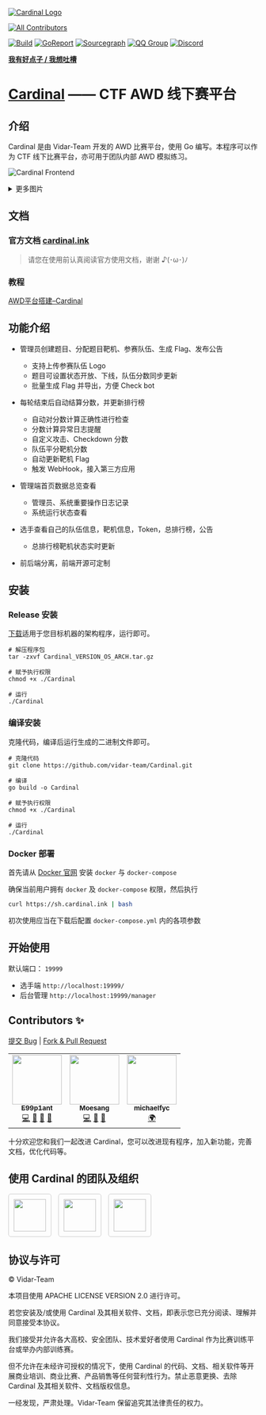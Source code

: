 [![Cardinal Logo](https://img.cdn.n3ko.co/lsky/2020/02/16/e75b82afd0932.png)](https://cardinal.ink)
<!-- ALL-CONTRIBUTORS-BADGE:START - Do not remove or modify this section -->
[![All Contributors](https://img.shields.io/badge/all_contributors-3-orange.svg?style=flat-square)](#contributors-)
<!-- ALL-CONTRIBUTORS-BADGE:END -->

<!-- ALL-CONTRIBUTORS-BADGE:START - Do not remove or modify this section -->
<!-- ALL-CONTRIBUTORS-BADGE:END -->
[![Build](https://travis-ci.com/vidar-team/Cardinal.svg?branch=master)](https://travis-ci.org/vidar-team/Cardinal)
[![GoReport](https://goreportcard.com/badge/github.com/vidar-team/Cardinal)](https://goreportcard.com/report/github.com/vidar-team/Cardinal)
[![Sourcegraph](https://img.shields.io/badge/view%20on-Sourcegraph-brightgreen.svg?logo=sourcegraph)](https://sourcegraph.com/github.com/vidar-team/Cardinal)
[![QQ Group](https://img.shields.io/badge/QQ%E7%BE%A4-130818749-blue.svg?logo=Tencent%20QQ)](https://shang.qq.com/wpa/qunwpa?idkey=c6a35c5fbec05fdcd2d2605e08b4b5f8d6e5854471fefd8c03d370d14870b818)
[![Discord](https://img.shields.io/discord/721936261778243615?label=Discord&logo=Discord)](https://discord.gg/F2EfgbM)

**[我有好点子 / 我想吐槽](https://support.qq.com/products/293679/)**

# [Cardinal](https://cardinal.ink) —— CTF AWD 线下赛平台

## 介绍

Cardinal 是由 Vidar-Team 开发的 AWD 比赛平台，使用 Go 编写。本程序可以作为 CTF 线下比赛平台，亦可用于团队内部 AWD 模拟练习。

![Cardinal Frontend](https://s1.ax1x.com/2020/05/28/tVPltI.png)

<details>
<summary>更多图片</summary>

![Cardinal Backend](https://s1.ax1x.com/2020/05/28/tVP1ht.png)

![Asteroid](https://s1.ax1x.com/2020/05/28/tVP6jU.png)
（该 AWD 实时 3D 攻击大屏为项目 [Asteroid](https://github.com/wuhan005/Asteroid)，已适配接入 Cardinal）

</details>

## 文档

### 官方文档  [cardinal.ink](https://cardinal.ink)

> 请您在使用前认真阅读官方使用文档，谢谢 ♪(･ω･)ﾉ

### 教程

[AWD平台搭建–Cardinal](https://cloud.tencent.com/developer/article/1744139)

## 功能介绍

* 管理员创建题目、分配题目靶机、参赛队伍、生成 Flag、发布公告
    * 支持上传参赛队伍 Logo
    * 题目可设置状态开放、下线，队伍分数同步更新
    * 批量生成 Flag 并导出，方便 Check bot

* 每轮结束后自动结算分数，并更新排行榜
    * 自动对分数计算正确性进行检查
    * 分数计算异常日志提醒
    * 自定义攻击、Checkdown 分数
    * 队伍平分靶机分数
    * 自动更新靶机 Flag
    * 触发 WebHook，接入第三方应用

* 管理端首页数据总览查看
    * 管理员、系统重要操作日志记录
    * 系统运行状态查看

* 选手查看自己的队伍信息，靶机信息，Token，总排行榜，公告
    * 总排行榜靶机状态实时更新

* 前后端分离，前端开源可定制

## 安装

### Release 安装

[下载](https://github.com/vidar-team/Cardinal/releases)适用于您目标机器的架构程序，运行即可。

```
# 解压程序包
tar -zxvf Cardinal_VERSION_OS_ARCH.tar.gz

# 赋予执行权限
chmod +x ./Cardinal

# 运行
./Cardinal
```

### 编译安装

克隆代码，编译后运行生成的二进制文件即可。

```
# 克隆代码
git clone https://github.com/vidar-team/Cardinal.git

# 编译
go build -o Cardinal

# 赋予执行权限
chmod +x ./Cardinal

# 运行
./Cardinal
```

### Docker 部署

首先请从 [Docker 官网](https://docs.docker.com) 安装 `docker` 与 `docker-compose`

确保当前用户拥有 `docker` 及 `docker-compose` 权限，然后执行

```bash
curl https://sh.cardinal.ink | bash
```

初次使用应当在下载后配置 `docker-compose.yml` 内的各项参数

## 开始使用

默认端口： `19999`

* 选手端 `http://localhost:19999/`
* 后台管理 `http://localhost:19999/manager`

## Contributors ✨

[提交 Bug](https://github.com/vidar-team/Cardinal/issues/new)
| [Fork & Pull Request](https://github.com/vidar-team/Cardinal/fork)
<!-- ALL-CONTRIBUTORS-LIST:START - Do not remove or modify this section -->
<!-- prettier-ignore-start -->
<!-- markdownlint-disable -->
<table>
  <tr>
    <td align="center"><a href="https://github.com/wuhan005"><img src="https://avatars3.githubusercontent.com/u/12731778?v=4" width="100px;" alt=""/><br /><sub><b>E99p1ant</b></sub></a><br /><a href="https://github.com/vidar-team/Cardinal/commits?author=wuhan005" title="Code">💻</a> <a href="#design-wuhan005" title="Design">🎨</a> <a href="https://github.com/vidar-team/Cardinal/commits?author=wuhan005" title="Documentation">📖</a> <a href="#maintenance-wuhan005" title="Maintenance">🚧</a></td>
    <td align="center"><a href="https://github.com/Moesang"><img src="https://avatars2.githubusercontent.com/u/46858006?v=4" width="100px;" alt=""/><br /><sub><b>Moesang</b></sub></a><br /><a href="https://github.com/vidar-team/Cardinal/commits?author=Moesang" title="Code">💻</a> <a href="https://github.com/vidar-team/Cardinal/commits?author=Moesang" title="Documentation">📖</a> <a href="#maintenance-Moesang" title="Maintenance">🚧</a></td>
    <td align="center"><a href="https://github.com/michaelfyc"><img src="https://avatars2.githubusercontent.com/u/45136049?v=4" width="100px;" alt=""/><br /><sub><b>michaelfyc</b></sub></a><br /><a href="#translation-michaelfyc" title="Translation">🌍</a></td>
  </tr>
</table>

<!-- markdownlint-enable -->
<!-- prettier-ignore-end -->
<!-- ALL-CONTRIBUTORS-LIST:END -->

十分欢迎您和我们一起改进 Cardinal，您可以改进现有程序，加入新功能，完善文档，优化代码等。

## 使用 Cardinal 的团队及组织

<a href="https://ctf.bugku.com/" target="_blank"><img src="https://cardinal.ink/brand/bugku.png" height="65px" style="margin-right: 10px; padding: 10px; border: 1px solid #ccc; border-radius: 5px;"/></a>
<a><img src="https://cardinal.ink/brand/QLNU.jpg" height="65px"  style="margin-right: 10px; padding: 10px; border: 1px solid #ccc; border-radius: 5px;"/></a>
<a href="https://cnc.poliupg.ac.id/" target="_blank"><img src="https://cardinal.ink/brand/CNC.png" height="65px" style="margin-right: 10px; padding: 10px; border: 1px solid #ccc; border-radius: 5px;"/></a>

## 协议与许可

© Vidar-Team

本项目使用 APACHE LICENSE VERSION 2.0 进行许可。

若您安装及/或使用 Cardinal 及其相关软件、文档，即表示您已充分阅读、理解并同意接受本协议。

我们接受并允许各大高校、安全团队、技术爱好者使用 Cardinal 作为比赛训练平台或举办内部训练赛。

但不允许在未经许可授权的情况下，使用 Cardinal 的代码、文档、相关软件等开展商业培训、商业比赛、产品销售等任何营利性行为。禁止恶意更换、去除 Cardinal 及其相关软件、文档版权信息。

一经发现，严肃处理。Vidar-Team 保留追究其法律责任的权力。
